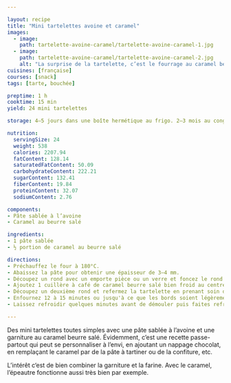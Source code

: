```yaml
---

layout: recipe
title: "Mini tartelettes avoine et caramel"
images:
  - image:
    path: tartelette-avoine-caramel/tartelette-avoine-caramel-1.jpg
  - image:
    path: tartelette-avoine-caramel/tartelette-avoine-caramel-2.jpg
    alt: "La surprise de la tartelette, c’est le fourrage au caramel beurre salé bien dégoulinant et intense en goût"
cuisines: [française]
courses: [snack]
tags: [tarte, bouchée]

preptime: 1 h
cooktime: 15 min
yield: 24 mini tartelettes

storage: 4–5 jours dans une boîte hermétique au frigo. 2–3 mois au congélateur.

nutrition:
  servingSize: 24
  weight: 538
  calories: 2207.94
  fatContent: 128.14
  saturatedFatContent: 50.09
  carbohydrateContent: 222.21
  sugarContent: 132.41
  fiberContent: 19.84
  proteinContent: 32.07
  sodiumContent: 2.76

components:
- Pâte sablée à l’avoine
- Caramel au beurre salé

ingredients:
- 1 pâte sablée
- ½ portion de caramel au beurre salé

directions:
- Préchauffez le four à 180°C.
- Abaissez la pâte pour obtenir une épaisseur de 3–4 mm. 
- Découpez un rond avec un emporte pièce ou un verre et foncez le rond dans l’empreinte du moule à mini tartelettes.
- Ajoutez 1 cuillère à café de caramel beurre salé bien froid au centre de la tartelette.
- Découpez un deuxième rond et refermez la tartelette en prenant soin de bien coller les bords afin que le caramel ne puisse pas s'échapper lors de la cuisson. 
- Enfournez 12 à 15 minutes ou jusqu'à ce que les bords soient légèrement dorés et le dessus tout juste solide.
- Laissez refroidir quelques minutes avant de démouler puis faites refroidir à l'envers sur une grille. 

---
```


Des mini tartelettes toutes simples avec une pâte sablée à l’avoine et une garniture au caramel beurre salé. Évidemment, c’est une recette passe-partout qui peut se personnaliser à l’envi, en ajoutant un nappage chocolat, en remplaçant le caramel par de la pâte à tartiner ou de la confiture, etc.

L’intérêt c‘est de bien combiner la garniture et la farine. Avec le caramel, l’épeautre fonctionne aussi très bien par exemple.